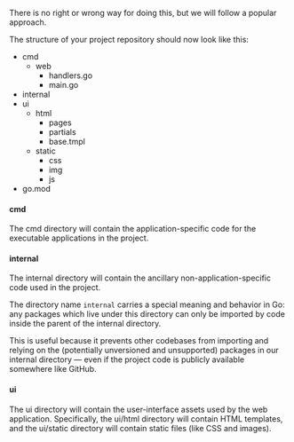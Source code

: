 There is no right or wrong way for doing this, but we will follow a popular approach.

The structure of your project repository should now look like this:

- cmd
  - web
    - handlers.go
    - main.go
- internal
- ui
  - html
    - pages
    - partials
    - base.tmpl
  - static
    - css
    - img
    - js
- go.mod

#### cmd

The cmd directory will contain the application-specific code for the executable applications in the project.

#### internal

The internal directory will contain the ancillary non-application-specific code used in the project.

The directory name `internal` carries a special meaning and behavior in Go: any packages which live under this directory can only be imported by code inside the parent of the internal directory.

This is useful because it prevents other codebases from importing and relying on the (potentially unversioned and unsupported) packages in our internal directory — even if the project code is publicly available somewhere like GitHub.

#### ui

The ui directory will contain the user-interface assets used by the web application. Specifically, the ui/html directory will contain HTML templates, and the ui/static directory will contain static files (like CSS and images).
